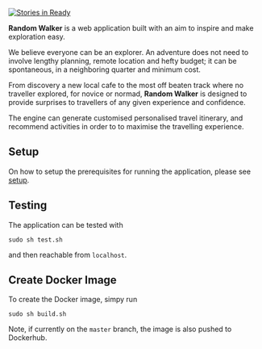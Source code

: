 [![Stories in
Ready](https://badge.waffle.io/mkao006/random_walker.png?label=ready&title=Ready)](https://waffle.io/mkao006/random_walker)

**Random Walker** is a web application built with an aim to inspire and
make exploration easy.

We believe everyone can be an explorer. An adventure does not need to
involve lengthy planning, remote location and hefty budget; it can be
spontaneous, in a neighboring quarter and minimum cost.

From discovery a new local cafe to the most off beaten track where no
traveller explored, for novice or normad, **Random Walker** is
designed to provide surprises to travellers of any given experience
and confidence.

The engine can generate customised personalised travel itinerary, and recommend
activities in order to to maximise the travelling experience.

## Setup

On how to setup the prerequisites for running the application, please see
[setup](setup.md).


## Testing

The application can be tested with

```
sudo sh test.sh
```

and then reachable from `localhost`.

## Create Docker Image

To create the Docker image, simpy run

```
sudo sh build.sh
```

Note, if currently on the `master` branch, the image is also pushed to
Dockerhub.
